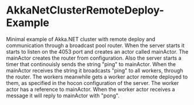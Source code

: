 # AkkaNetClusterRemoteDeploy-Example
Minimal example of Akka.NET cluster with remote deploy and communication through a broadcast pool router.
When the server starts it starts to listen on the 4053 port and creates an actor called mainActor. The mainActor creates the router from configuration.
Also the server starts a timer that continouisly sends the string "ping" to mainActor.
When the mainActor receives the string it broadcasts "ping" to all workers, through the router.
The workers meanwhile gets a worker actor remote deployed to them, as specified in the hocon configuration of the server.
The worker actor has a reference to mainActor.
When the worker actor receives a message it will reply to mainActor with "pong".
